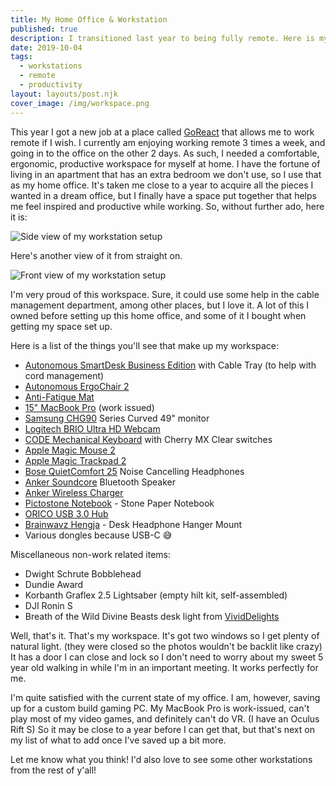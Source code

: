 ```yaml
---
title: My Home Office & Workstation
published: true
description: I transitioned last year to being fully remote. Here is my home office workspace!
date: 2019-10-04
tags:
  - workstations
  - remote
  - productivity
layout: layouts/post.njk
cover_image: /img/workspace.png
---
```


This year I got a new job at a place called [GoReact](https://get.goreact.com/careers/) that allows me to work remote if I wish. I currently am enjoying working remote 3 times a week, and going in to the office on the other 2 days. As such, I needed a comfortable, ergonomic, productive workspace for myself at home. I have the fortune of living in an apartment that has an extra bedroom we don't use, so I use that as my home office. It's taken me close to a year to acquire all the pieces I wanted in a dream office, but I finally have a space put together that helps me feel inspired and productive while working. So, without further ado, here it is:

![Side view of my workstation setup](https://thepracticaldev.s3.amazonaws.com/i/jluqf43q0sb3rfijjuj7.png)

Here's another view of it from straight on.

![Front view of my workstation setup](https://thepracticaldev.s3.amazonaws.com/i/o1ay93hvy3nzvnte4v0n.png)

I'm very proud of this workspace. Sure, it could use some help in the cable management department, among other places, but I love it. A lot of this I owned before setting up this home office, and some of it I bought when getting my space set up.

Here is a list of the things you'll see that make up my workspace:

* [Autonomous SmartDesk Business Edition](https://www.autonomous.ai/standing-desks/smartdesk-2-business) with Cable Tray (to help with cord management)
* [Autonomous ErgoChair 2](https://www.autonomous.ai/office-chairs/ergonomic-chair)
* [Anti-Fatigue Mat](https://www.autonomous.ai/office-accessories/anti-fatigue-mat)
* [15" MacBook Pro](https://www.apple.com/macbook-pro/) (work issued)
* [Samsung CHG90](https://www.amazon.com/gp/product/B072C7TNC5/ref=ppx_yo_dt_b_search_asin_title?ie=UTF8&psc=1) Series Curved 49" monitor
* [Logitech BRIO Ultra HD Webcam](https://www.amazon.com/gp/product/B01N5UOYC4/ref=ppx_yo_dt_b_search_asin_title?ie=UTF8&psc=1)
* [CODE Mechanical Keyboard](https://codekeyboards.com/) with Cherry MX Clear switches
* [Apple Magic Mouse 2](https://www.apple.com/shop/product/MLA02LL/A/magic-mouse-2-silver)
* [Apple Magic Trackpad 2](https://www.apple.com/shop/product/MRMF2/magic-trackpad-2-space-gray?fnode=4c)
* [Bose QuietComfort 25](https://www.amazon.com/Bose-QuietComfort-Acoustic-Cancelling-Headphones/dp/B00M1NEUKK) Noise Cancelling Headphones
* [Anker Soundcore](https://www.amazon.com/gp/product/B07BHP4W36/ref=ppx_yo_dt_b_search_asin_title?ie=UTF8&psc=1) Bluetooth Speaker
* [Anker Wireless Charger](https://www.amazon.com/gp/product/B0756Z8X82/ref=ppx_yo_dt_b_search_asin_title?ie=UTF8&psc=1)
* [Pictostone Notebook](https://www.amazon.com/gp/product/B07238CZ2H/ref=ppx_yo_dt_b_search_asin_title?ie=UTF8&psc=1) - Stone Paper Notebook
* [ORICO USB 3.0 Hub](https://www.amazon.com/gp/product/B0711ZWHDV/ref=ppx_yo_dt_b_search_asin_title?ie=UTF8&psc=1)
* [Brainwavz Hengja](https://www.amazon.com/gp/product/B012VIWG28/ref=ppx_yo_dt_b_search_asin_title?ie=UTF8&psc=1) - Desk Headphone Hanger Mount
* Various dongles because USB-C 😅

Miscellaneous non-work related items:

* Dwight Schrute Bobblehead
* Dundie Award
* Korbanth Graflex 2.5 Lightsaber (empty hilt kit, self-assembled)
* DJI Ronin S
* Breath of the Wild Divine Beasts desk light from [VividDelights](https://www.etsy.com/shop/VividDelights)

Well, that's it. That's my workspace. It's got two windows so I get plenty of natural light. (they were closed so the photos wouldn't be backlit like crazy) It has a door I can close and lock so I don't need to worry about my sweet 5 year old walking in while I'm in an important meeting. It works perfectly for me.

I'm quite satisfied with the current state of my office. I am, however, saving up for a custom build gaming PC. My MacBook Pro is work-issued, can't play most of my video games, and definitely can't do VR. (I have an Oculus Rift S) So it may be close to a year before I can get that, but that's next on my list of what to add once I've saved up a bit more.

Let me know what you think! I'd also love to see some other workstations from the rest of y'all!
